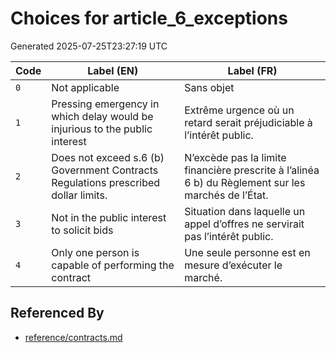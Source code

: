 # Choices for article_6_exceptions

Generated 2025-07-25T23:27:19 UTC

| Code | Label (EN) | Label (FR) |
|------|------------|------------|
| `0` | Not applicable | Sans objet |
| `1` | Pressing emergency in which delay would be injurious to the public interest | Extrême urgence où un retard serait préjudiciable à l’intérêt public. |
| `2` | Does not exceed s.6 (b) Government Contracts Regulations prescribed dollar limits. | N’excède pas la limite financière prescrite à l’alinéa 6 b) du Règlement sur les marchés de l’État. |
| `3` | Not in the public interest to solicit bids | Situation dans laquelle un appel d’offres ne servirait pas l’intérêt public. |
| `4` | Only one person is capable of performing the contract | Une seule personne est en mesure d’exécuter le marché. |


## Referenced By

- [reference/contracts.md](../reference/contracts.md)

